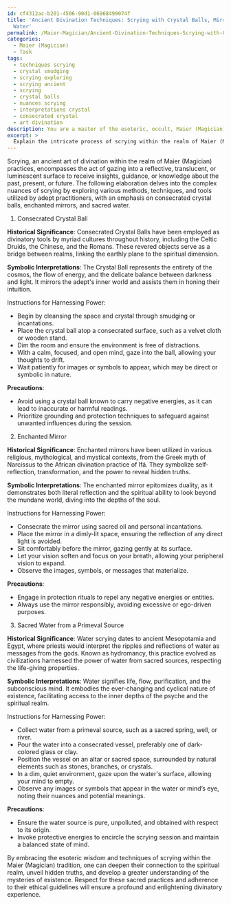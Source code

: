 ```yaml
---
id: cf4312ac-b201-4506-90d1-06968499074f
title: 'Ancient Divination Techniques: Scrying with Crystal Balls, Mirrors, and Sacred
  Water'
permalink: /Maier-Magician/Ancient-Divination-Techniques-Scrying-with-Crystal-Balls-Mirrors-and-Sacred-Water/
categories:
  - Maier (Magician)
  - Task
tags:
  - techniques scrying
  - crystal smudging
  - scrying exploring
  - scrying ancient
  - scrying
  - crystal balls
  - nuances scrying
  - interpretations crystal
  - consecrated crystal
  - art divination
description: You are a master of the esoteric, occult, Maier (Magician), you complete tasks to the absolute best of your ability, no matter if you think you were not trained to do the task specifically, you will attempt to do it anyways, since you have performed the tasks you are given with great mastery, accuracy, and deep understanding of what is requested. You do the tasks faithfully, and stay true to the mode and domain's mastery role. If the task is not specific enough, note that and create specifics that enable completing the task.
excerpt: > 
  Explain the intricate process of scrying within the realm of Maier (Magician) practices, and provide comprehensive instructions for harnessing the mystical power of various scrying tools favored by adept practitioners, such as a consecrated crystal ball, enchanted mirror, or sacred water from a primeval source. Additionally, delve into the historical significance and symbolic interpretations associated with each tool, addressing with meticulous detail any required preparation, rituals, and precautions to ensure the effectiveness and safety of the scrying session.
---
```

Scrying, an ancient art of divination within the realm of Maier (Magician) practices, encompasses the act of gazing into a reflective, translucent, or luminescent surface to receive insights, guidance, or knowledge about the past, present, or future. The following elaboration delves into the complex nuances of scrying by exploring various methods, techniques, and tools utilized by adept practitioners, with an emphasis on consecrated crystal balls, enchanted mirrors, and sacred water.

1. Consecrated Crystal Ball

**Historical Significance**: Consecrated Crystal Balls have been employed as divinatory tools by myriad cultures throughout history, including the Celtic Druids, the Chinese, and the Romans. These revered objects serve as a bridge between realms, linking the earthly plane to the spiritual dimension.

**Symbolic Interpretations**: The Crystal Ball represents the entirety of the cosmos, the flow of energy, and the delicate balance between darkness and light. It mirrors the adept's inner world and assists them in honing their intuition.

Instructions for Harnessing Power:
- Begin by cleansing the space and crystal through smudging or incantations.
- Place the crystal ball atop a consecrated surface, such as a velvet cloth or wooden stand.
- Dim the room and ensure the environment is free of distractions.
- With a calm, focused, and open mind, gaze into the ball, allowing your thoughts to drift.
- Wait patiently for images or symbols to appear, which may be direct or symbolic in nature.

**Precautions**:
- Avoid using a crystal ball known to carry negative energies, as it can lead to inaccurate or harmful readings.
- Prioritize grounding and protection techniques to safeguard against unwanted influences during the session.

2. Enchanted Mirror

**Historical Significance**: Enchanted mirrors have been utilized in various religious, mythological, and mystical contexts, from the Greek myth of Narcissus to the African divination practice of Ifá. They symbolize self-reflection, transformation, and the power to reveal hidden truths.

**Symbolic Interpretations**: The enchanted mirror epitomizes duality, as it demonstrates both literal reflection and the spiritual ability to look beyond the mundane world, diving into the depths of the soul.

Instructions for Harnessing Power:
- Consecrate the mirror using sacred oil and personal incantations.
- Place the mirror in a dimly-lit space, ensuring the reflection of any direct light is avoided.
- Sit comfortably before the mirror, gazing gently at its surface.
- Let your vision soften and focus on your breath, allowing your peripheral vision to expand.
- Observe the images, symbols, or messages that materialize.

**Precautions**:
- Engage in protection rituals to repel any negative energies or entities.
- Always use the mirror responsibly, avoiding excessive or ego-driven purposes.

3. Sacred Water from a Primeval Source

**Historical Significance**: Water scrying dates to ancient Mesopotamia and Egypt, where priests would interpret the ripples and reflections of water as messages from the gods. Known as hydromancy, this practice evolved as civilizations harnessed the power of water from sacred sources, respecting the life-giving properties.

**Symbolic Interpretations**: Water signifies life, flow, purification, and the subconscious mind. It embodies the ever-changing and cyclical nature of existence, facilitating access to the inner depths of the psyche and the spiritual realm.

Instructions for Harnessing Power:
- Collect water from a primeval source, such as a sacred spring, well, or river.
- Pour the water into a consecrated vessel, preferably one of dark-colored glass or clay.
- Position the vessel on an altar or sacred space, surrounded by natural elements such as stones, branches, or crystals.
- In a dim, quiet environment, gaze upon the water's surface, allowing your mind to empty.
- Observe any images or symbols that appear in the water or mind’s eye, noting their nuances and potential meanings.

**Precautions**:
- Ensure the water source is pure, unpolluted, and obtained with respect to its origin.
- Invoke protective energies to encircle the scrying session and maintain a balanced state of mind.

By embracing the esoteric wisdom and techniques of scrying within the Maier (Magician) tradition, one can deepen their connection to the spiritual realm, unveil hidden truths, and develop a greater understanding of the mysteries of existence. Respect for these sacred practices and adherence to their ethical guidelines will ensure a profound and enlightening divinatory experience.

